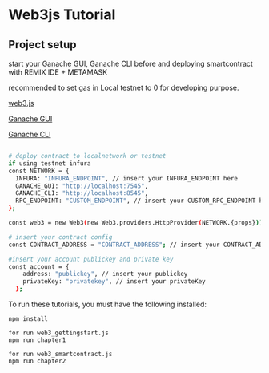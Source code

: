 # Web3js Tutorial

## Project setup

start your Ganache GUI, Ganache CLI before and deploying smartcontract with REMIX IDE + METAMASK

recommended to set gas in Local testnet to 0 for developing purpose.

[web3.js](https://github.com/ethereum/web3.js/)

[Ganache GUI](https://github.com/trufflesuite/ganache)

[Ganache CLI](https://github.com/trufflesuite/ganache-cli)

``` bash

# deploy contract to localnetwork or testnet
if using testnet infura
const NETWORK = {
  INFURA: "INFURA_ENDPOINT", // insert your INFURA_ENDPOINT here
  GANACHE_GUI: "http://localhost:7545",
  GANACHE_CLI: "http://localhost:8545",
  RPC_ENDPOINT: "CUSTOM_ENDPOINT", // insert your CUSTOM_RPC_ENDPOINT here
};

const web3 = new Web3(new Web3.providers.HttpProvider(NETWORK.{props}));

# insert your contract config
const CONTRACT_ADDRESS = "CONTRACT_ADDRESS"; // insert your CONTRACT_ADDRESS here

#insert your account publickey and private key
const account = {
    address: "publickey", // insert your publickey
    privateKey: "privatekey", // insert your privateKey
  };

```
To run these tutorials, you must have the following installed:

```
npm install

for run web3_gettingstart.js
npm run chapter1

for run web3_smartcontract.js
npm run chapter2
```
